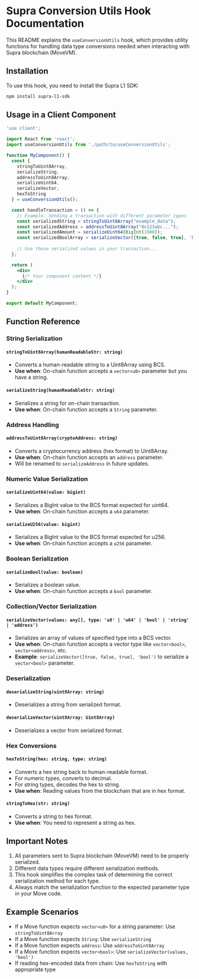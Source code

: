# Supra Conversion Utils Hook Documentation

This README explains the `useConversionUtils` hook, which provides utility functions for handling data type conversions needed when interacting with Supra blockchain (MoveVM).

## Installation

To use this hook, you need to install the Supra L1 SDK:

```bash
npm install supra-l1-sdk
```

## Usage in a Client Component

```jsx
'use client';

import React from 'react';
import useConversionUtils from './path/to/useConversionUtils';

function MyComponent() {
  const {
    stringToUint8Array,
    serializeString,
    addressToUint8Array,
    serializeUint64,
    serializeVector,
    hexToString
  } = useConversionUtils();

  const handleTransaction = () => {
    // Example: Sending a transaction with different parameter types
    const serializedString = stringToUint8Array("example_data");
    const serializedAddress = addressToUint8Array("0x123abc...");
    const serializedAmount = serializeUint64(BigInt(1000));
    const serializedBoolArray = serializeVector([true, false, true], 'bool');
    
    // Use these serialized values in your transaction...
  };

  return (
    <div>
      {/* Your component content */}
    </div>
  );
}

export default MyComponent;
```

## Function Reference

### String Serialization

#### `stringToUint8Array(humanReadableStr: string)`
- Converts a human-readable string to a Uint8Array using BCS.
- **Use when**: On-chain function accepts a `vector<u8>` parameter but you have a string.

#### `serializeString(humanReadableStr: string)`
- Serializes a string for on-chain transaction.
- **Use when**: On-chain function accepts a `String` parameter.

### Address Handling

#### `addressToUint8Array(cryptoAddress: string)`
- Converts a cryptocurrency address (hex format) to Uint8Array.
- **Use when**: On-chain function accepts an `address` parameter.
- Will be renamed to `serializeAddress` in future updates.

### Numeric Value Serialization

#### `serializeUint64(value: bigint)`
- Serializes a BigInt value to the BCS format expected for uint64.
- **Use when**: On-chain function accepts a `u64` parameter.

#### `serializeU256(value: bigint)`
- Serializes a BigInt value to the BCS format expected for u256.
- **Use when**: On-chain function accepts a `u256` parameter.

### Boolean Serialization

#### `serializeBool(value: boolean)`
- Serializes a boolean value.
- **Use when**: On-chain function accepts a `bool` parameter.

### Collection/Vector Serialization

#### `serializeVector(values: any[], type: 'u8' | 'u64' | 'bool' | 'string' | 'address')`
- Serializes an array of values of specified type into a BCS vector.
- **Use when**: On-chain function accepts a vector type like `vector<bool>`, `vector<address>`, etc.
- **Example**: `serializeVector([true, false, true], 'bool')` to serialize a `vector<bool>` parameter.

### Deserialization

#### `deserializeString(uint8Array: string)`
- Deserializes a string from serialized format.

#### `deserializeVector(uint8Array: Uint8Array)`
- Deserializes a vector from serialized format.

### Hex Conversions

#### `hexToString(hex: string, type: string)`
- Converts a hex string back to human-readable format.
- For numeric types, converts to decimal.
- For string types, decodes the hex to string.
- **Use when**: Reading values from the blockchain that are in hex format.

#### `stringToHex(str: string)`
- Converts a string to hex format.
- **Use when**: You need to represent a string as hex.

## Important Notes

1. All parameters sent to Supra blockchain (MoveVM) need to be properly serialized.
2. Different data types require different serialization methods.
3. This hook simplifies the complex task of determining the correct serialization method for each type.
4. Always match the serialization function to the expected parameter type in your Move code.

## Example Scenarios

- If a Move function expects `vector<u8>` for a string parameter: Use `stringToUint8Array`
- If a Move function expects `String`: Use `serializeString`
- If a Move function expects `address`: Use `addressToUint8Array`
- If a Move function expects `vector<bool>`: Use `serializeVector(values, 'bool')`
- If reading hex-encoded data from chain: Use `hexToString` with appropriate type
